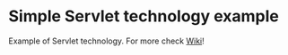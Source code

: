 Simple Servlet technology example
========================================
Example of Servlet technology. For more check [Wiki](https://github.com/Pooky/servlet-example/wiki/)!
